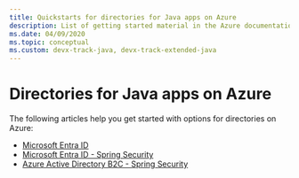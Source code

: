 ```yaml
---
title: Quickstarts for directories for Java apps on Azure
description: List of getting started material in the Azure documentation for directories for Java apps.
ms.date: 04/09/2020
ms.topic: conceptual
ms.custom: devx-track-java, devx-track-extended-java
---
```


# Directories for Java apps on Azure

The following articles help you get started with options for directories on Azure:

- [Microsoft Entra ID](/azure/active-directory/develop/quickstart-v2-java-webapp)
- [Microsoft Entra ID - Spring Security](../spring-framework/configure-spring-boot-starter-java-app-with-entra.md)
- [Azure Active Directory B2C - Spring Security](../spring-framework/configure-spring-boot-starter-java-app-with-azure-active-directory-b2c-oidc.md)
